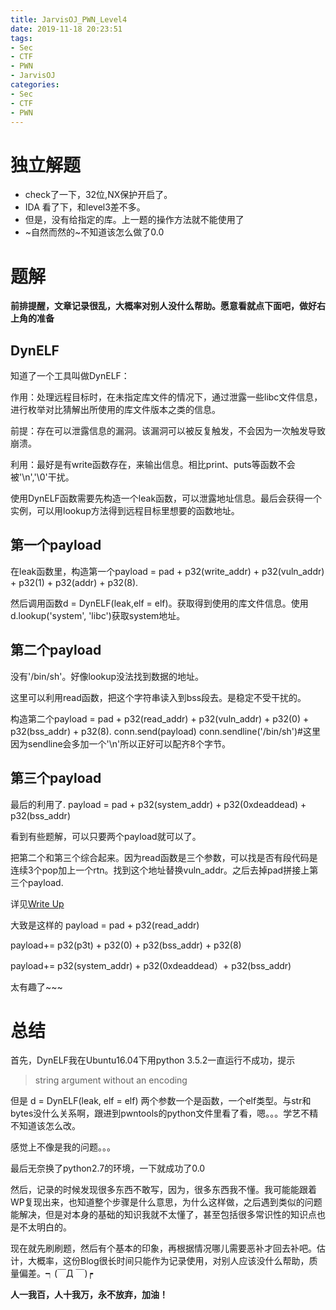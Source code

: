 ```yaml
---
title: JarvisOJ_PWN_Level4
date: 2019-11-18 20:23:51
tags:
- Sec
- CTF
- PWN
- JarvisOJ
categories:
- Sec
- CTF
- PWN
---
```

# 独立解题 #
- check了一下，32位,NX保护开启了。
- IDA 看了下，和level3差不多。
- 但是，没有给指定的库。上一题的操作方法就不能使用了
- ~自然而然的~不知道该怎么做了0.0
# 题解 #

**前排提醒，文章记录很乱，大概率对别人没什么帮助。愿意看就点下面吧，做好右上角的准备**
<!-- more -->
## DynELF ##
知道了一个工具叫做DynELF：
    
作用：处理远程目标时，在未指定库文件的情况下，通过泄露一些libc文件信息，进行枚举对比猜解出所使用的库文件版本之类的信息。

前提：存在可以泄露信息的漏洞。该漏洞可以被反复触发，不会因为一次触发导致崩溃。  

利用：最好是有write函数存在，来输出信息。相比print、puts等函数不会被'\n','\0'干扰。

使用DynELF函数需要先构造一个leak函数，可以泄露地址信息。最后会获得一个实例，可以用lookup方法得到远程目标里想要的函数地址。
## 第一个payload ##
在leak函数里，构造第一个payload = pad + p32(write_addr) + p32(vuln_addr) + p32(1) + p32(addr) + p32(8).

然后调用函数d = DynELF(leak,elf = elf)。获取得到使用的库文件信息。使用d.lookup('system', 'libc')获取system地址。
## 第二个payload ##
没有'/bin/sh'。好像lookup没法找到数据的地址。

这里可以利用read函数，把这个字符串读入到bss段去。是稳定不受干扰的。

构造第二个payload = pad + p32(read_addr) + p32(vuln_addr) + p32(0) + p32(bss_addr) + p32(8).
conn.send(payload)
conn.sendline('/bin/sh')#这里因为sendline会多加一个'\n'所以正好可以配齐8个字节。
## 第三个payload ##
最后的利用了.
payload = pad + p32(system_addr) + p32(0xdeaddead) + p32(bss_addr)
 
看到有些题解，可以只要两个payload就可以了。

把第二个和第三个综合起来。因为read函数是三个参数，可以找是否有段代码是连续3个pop加上一个rtn。找到这个地址替换vuln_addr。之后去掉pad拼接上第三个payload.

详见[Write Up](http://www.mamicode.com/info-detail-1971189.html#7%E3%80%81%5BXMAN%5Dlevel4%EF%BC%88DynELF%E6%B3%84%E9%9C%B2system%E5%9C%B0%E5%9D%80%EF%BC%89)

大致是这样的
payload = pad + p32(read_addr)

payload+= p32(p3t) + p32(0) + p32(bss_addr) + p32(8)

payload+= p32(system_addr) + p32(0xdeaddead）+ p32(bss_addr)

太有趣了~~~


# 总结 #

首先，DynELF我在Ubuntu16.04下用python 3.5.2一直运行不成功，提示
> string argument without an encoding

但是
    d = DynELF(leak, elf = elf)
两个参数一个是函数，一个elf类型。与str和bytes没什么关系啊，跟进到pwntools的python文件里看了看，嗯。。。学艺不精不知道该怎么改。

感觉上不像是我的问题。。。

最后无奈换了python2.7的环境，一下就成功了0.0

然后，记录的时候发现很多东西不敢写，因为，很多东西我不懂。我可能能跟着WP复现出来，也知道整个步骤是什么意思，为什么这样做，之后遇到类似的问题能解决，但是对本身的基础的知识我就不太懂了，甚至包括很多常识性的知识点也是不太明白的。

现在就先刷刷题，然后有个基本的印象，再根据情况哪儿需要恶补才回去补吧。估计，大概率，这份Blog很长时间只能作为记录使用，对别人应该没什么帮助，质量偏差。┑(￣Д ￣)┍
	

**人一我百，人十我万，永不放弃，加油！**
